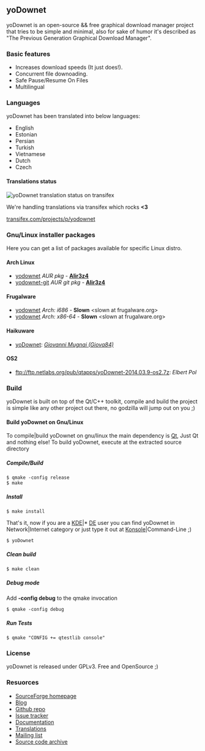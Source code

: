## yoDownet

yoDownet is an open-source && free graphical download manager project that tries to be simple and minimal, also for sake of humor it's described as "The Previous Generation Graphical Download Manager".

### Basic features

* Increases download speeds (It just does!).
* Concurrent file downoading.
* Safe Pause/Resume On Files
* Multilingual


### Languages

yoDownet has been translated into below languages:
* English
* Estonian
* Persian
* Turkish
* Vietnamese
* Dutch
* Czech

#### Translations status

![yoDownet translation status on transifex](https://www.transifex.com/projects/p/yodownet/resource/ts/chart/image_png "yoDownet translation status on transifex")

We're handling translations via transifex which rocks **<3**

[transifex.com/projects/p/yodownet][Transifex]


### Gnu/Linux installer packages
Here you can get a list of packages available for specific Linux distro.

#### Arch Linux
* [yodownet][ArchlinuxAUR] _AUR pkg_ - __[Alir3z4][Alir3z4Account]__
* [yodownet-git][ArchlinuxAURgit] _AUR git pkg_ - __[Alir3z4][Alir3z4Account]__


#### Frugalware
* [yodownet][frugalwarLinuxi686] _Arch: i686_ - __Slown__ \<slown at frugalware.org\>
* [yodownet][frugalwarLinuxX86_64] _Arch: x86-64_ - __Slown__ \<slown at frugalware.org\>

#### Haikuware
* [yoDownet][yoDownetHaikuwarePkg]: [_Giovanni Mugnai (Giova84)_](http://haikuware.com/giova84/)

#### OS2
* ftp://ftp.netlabs.org/pub/qtapps/yoDownet-2014.03.9-os2.7z: _Elbert Pol_


### Build
yoDownet is built on top of the Qt/C++ toolkit, compile and build the project is simple like any other project out there, no godzilla will jump out on you ;)

#### Build yoDownet on Gnu/Linux

To compile|build yoDownet on gnu/linux the main dependency is [Qt][Qt], Just Qt and nothing else!
To build yoDownet, execute at the extracted source directory

##### Compile/Build

```
$ qmake -config release
$ make
```

##### Install

```
$ make install
```
That's it, now if you are a [KDE][kde]|* [DE][de] user you can find yoDownet in Network|Internet category or just type it out at [Konsole][konsole]|Command-Line ;)

```
$ yoDownet
```

##### Clean build

```
$ make clean
```

##### Debug mode

Add __-config debug__ to the qmake invocation
```
$ qmake -config debug
```

##### Run Tests

```
$ qmake "CONFIG += qtestlib console"
```


### License
yoDownet is released under GPLv3. Free and OpenSource ;)


### Resuorces
* [SourceForge homepage][SourceForgeHomePage]
* [Blog][Blog]
* [Github repo][GithubRepo]
* [Issue tracker][IssueTracker]
* [Documentation][wiki]
* [Translations][Transifex]
* [Mailing list][MailMan]
* [Source code archive][SourceArchive]



[Qt]: http://qt-project.org/
[qmake]: http://en.wikipedia.org/wiki/Qmake
[kde]: http://www.kde.org/
[de]: http://en.wikipedia.org/wiki/Desktop_environment
[konsole]: http://konsole.kde.org/
[Alir3z4Account]: https://github.com/Alir3z4
[ArchlinuxAUR]: http://aur.archlinux.org/packages.php?ID=56565
[ArchlinuxAURgit]: https://aur.archlinux.org/packages/yodownet-git/
[frugalwarLinuxi686]: http://frugalware.org/packages/152626
[frugalwarLinuxX86_64]: http://frugalware.org/packages/152625
[yoDownetHaikuwarePkg]: http://haikuware.com/directory/view-details/internet-network/utilities/yodownet-download-manager
[SourceForgeHomePage]: http://sf.net/p/yodownet/
[Blog]: https://sourceforge.net/p/yodownet/blog/
[GithubRepo]: https://github.com/Alir3z4/yoDownet
[IssueTracker]: https://github.com/Alir3z4/yoDownet/issues
[wiki]: https://github.com/Alir3z4/yoDownet/wiki
[Transifex]: https://www.transifex.com/projects/p/yodownet/
[MailMan]: https://sourceforge.net/p/yodownet/mailman/
[SourceArchive]: https://sourceforge.net/projects/yodownet/files/sources/
